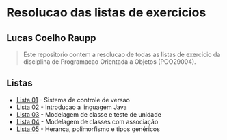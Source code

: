 # **Resolucao das listas de exercicios**

## **Lucas Coelho Raupp**

> Este repositorio contem a resolucao de todas as listas de exercicio da disciplina de Programacao Orientada a Objetos (POO29004).

## **Listas**

* [Lista 01](./lista-01) - Sistema de controle de versao
* [Lista 02](./lista-02) - Introducao a linguagem Java
* [Lista 03](./lista-03) - Modelagem de classe e teste de unidade
* [Lista 04](./lista-04) - Modelagem de classes com associação
* [Lista 05](./lista-05) - Herança, polimorfismo e tipos genéricos